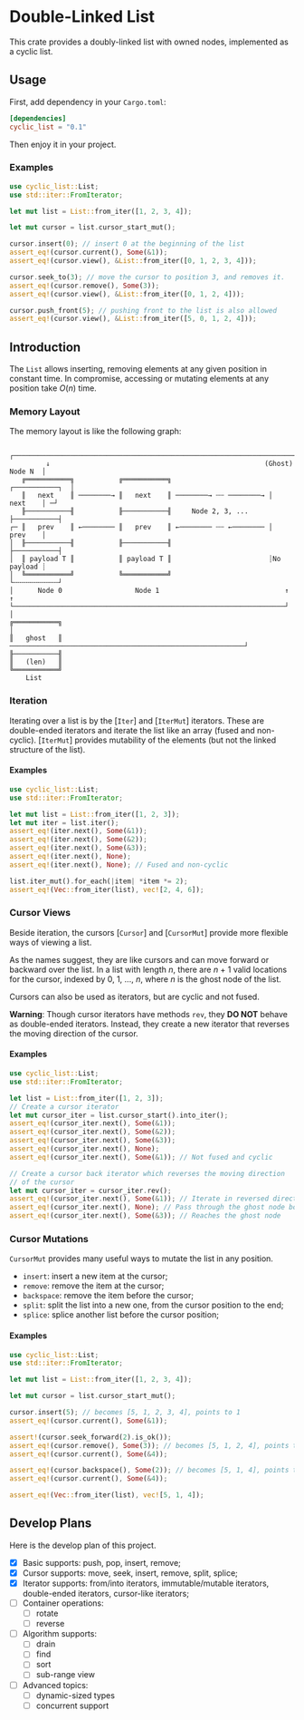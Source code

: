 # Double-Linked List

This crate provides a doubly-linked list with owned nodes, implemented as a
cyclic list.

## Usage

First, add dependency in your `Cargo.toml`:
```toml
[dependencies]
cyclic_list = "0.1"
```

Then enjoy it in your project.

### Examples

```rust
use cyclic_list::List;
use std::iter::FromIterator;

let mut list = List::from_iter([1, 2, 3, 4]);

let mut cursor = list.cursor_start_mut();

cursor.insert(0); // insert 0 at the beginning of the list
assert_eq!(cursor.current(), Some(&1));
assert_eq!(cursor.view(), &List::from_iter([0, 1, 2, 3, 4]));

cursor.seek_to(3); // move the cursor to position 3, and removes it.
assert_eq!(cursor.remove(), Some(3));
assert_eq!(cursor.view(), &List::from_iter([0, 1, 2, 4]));

cursor.push_front(5); // pushing front to the list is also allowed
assert_eq!(cursor.view(), &List::from_iter([5, 0, 1, 2, 4]));
```

## Introduction

The `List` allows inserting, removing elements at any given position in
constant time. In compromise, accessing or mutating elements at any position
take *O*(*n*) time.

### Memory Layout

The memory layout is like the following graph:
```text
         ┌─────────────────────────────────────────────────────────────────────┐
         ↓                                                     (Ghost) Node N  │
   ╔═══════════╗           ╔═══════════╗                        ┌───────────┐  │
   ║   next    ║ ────────→ ║   next    ║ ────────→ ┄┄ ────────→ │   next    │ ─┘
   ╟───────────╢           ╟───────────╢     Node 2, 3, ...     ├───────────┤
┌─ ║   prev    ║ ←──────── ║   prev    ║ ←──────── ┄┄ ←──────── │   prev    │
│  ╟───────────╢           ╟───────────╢                        ├───────────┤
│  ║ payload T ║           ║ payload T ║                        ┊No payload ┊
│  ╚═══════════╝           ╚═══════════╝                        └╌╌╌╌╌╌╌╌╌╌╌┘
│      Node 0                  Node 1                               ↑   ↑
└───────────────────────────────────────────────────────────────────┘   │
╔═══════════╗                                                           │
║   ghost   ║ ──────────────────────────────────────────────────────────┘
╟───────────╢
║   (len)   ║
╚═══════════╝
    List
```
### Iteration

Iterating over a list is by the [`Iter`] and [`IterMut`] iterators. These are
double-ended iterators and iterate the list like an array (fused and non-cyclic).
[`IterMut`] provides mutability of the elements (but not the linked structure of
the list).

#### Examples

```rust
use cyclic_list::List;
use std::iter::FromIterator;

let mut list = List::from_iter([1, 2, 3]);
let mut iter = list.iter();
assert_eq!(iter.next(), Some(&1));
assert_eq!(iter.next(), Some(&2));
assert_eq!(iter.next(), Some(&3));
assert_eq!(iter.next(), None);
assert_eq!(iter.next(), None); // Fused and non-cyclic

list.iter_mut().for_each(|item| *item *= 2);
assert_eq!(Vec::from_iter(list), vec![2, 4, 6]);
```

### Cursor Views

Beside iteration, the cursors [`Cursor`] and [`CursorMut`] provide more
flexible ways of viewing a list.

As the names suggest, they are like cursors and can move forward or backward
over the list. In a list with length *n*, there are *n* + 1 valid locations
for the cursor, indexed by 0, 1, ..., *n*, where *n* is the ghost node of the
list.

Cursors can also be used as iterators, but are cyclic and not fused.

**Warning**: Though cursor iterators have methods `rev`, they **DO NOT** behave
as double-ended iterators. Instead, they create a new iterator that reverses
the moving direction of the cursor.

#### Examples

```rust
use cyclic_list::List;
use std::iter::FromIterator;

let list = List::from_iter([1, 2, 3]);
// Create a cursor iterator
let mut cursor_iter = list.cursor_start().into_iter();
assert_eq!(cursor_iter.next(), Some(&1));
assert_eq!(cursor_iter.next(), Some(&2));
assert_eq!(cursor_iter.next(), Some(&3));
assert_eq!(cursor_iter.next(), None);
assert_eq!(cursor_iter.next(), Some(&1)); // Not fused and cyclic

// Create a cursor back iterator which reverses the moving direction
// of the cursor
let mut cursor_iter = cursor_iter.rev();
assert_eq!(cursor_iter.next(), Some(&1)); // Iterate in reversed direction
assert_eq!(cursor_iter.next(), None); // Pass through the ghost node boundary
assert_eq!(cursor_iter.next(), Some(&3)); // Reaches the ghost node
```

### Cursor Mutations

`CursorMut` provides many useful ways to mutate the list in any position.
- `insert`: insert a new item at the cursor;
- `remove`: remove the item at the cursor;
- `backspace`: remove the item before the cursor;
- `split`: split the list into a new one, from the cursor position to the end;
- `splice`: splice another list before the cursor position;

#### Examples

```rust
use cyclic_list::List;
use std::iter::FromIterator;

let mut list = List::from_iter([1, 2, 3, 4]);

let mut cursor = list.cursor_start_mut();

cursor.insert(5); // becomes [5, 1, 2, 3, 4], points to 1
assert_eq!(cursor.current(), Some(&1));

assert!(cursor.seek_forward(2).is_ok());
assert_eq!(cursor.remove(), Some(3)); // becomes [5, 1, 2, 4], points to 4
assert_eq!(cursor.current(), Some(&4));

assert_eq!(cursor.backspace(), Some(2)); // becomes [5, 1, 4], points to 4
assert_eq!(cursor.current(), Some(&4));

assert_eq!(Vec::from_iter(list), vec![5, 1, 4]);
```

## Develop Plans

Here is the develop plan of this project.

- [x] Basic supports: push, pop, insert, remove;
- [x] Cursor supports: move, seek, insert, remove, split, splice;
- [x] Iterator supports: from/into iterators, immutable/mutable iterators, 
      double-ended iterators, cursor-like iterators;
- [ ] Container operations:
    * [ ] rotate
    * [ ] reverse
- [ ] Algorithm supports:
    * [ ] drain
    * [ ] find
    * [ ] sort
    * [ ] sub-range view
- [ ] Advanced topics:
    * [ ] dynamic-sized types
    * [ ] concurrent support
